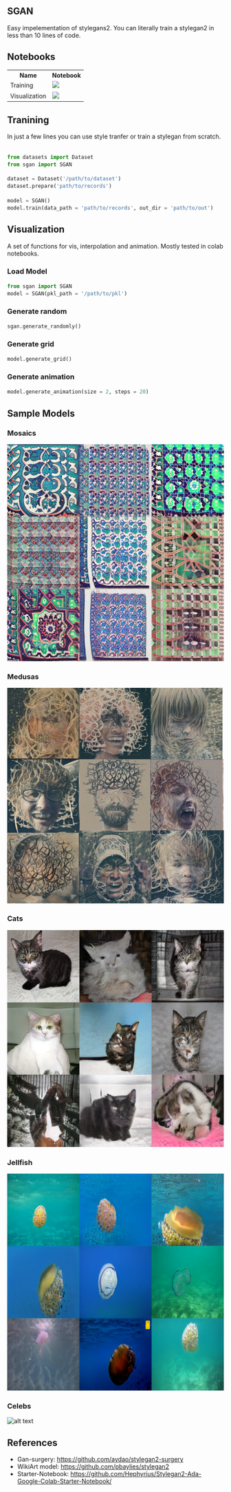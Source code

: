 ## SGAN
Easy impelementation of stylegans2. You can literally train a stylegan2 in less than 10 lines of code. 

## Notebooks 

<table class="tg">
  <tr>
    <th class="tg-yw4l"><b>Name</b></th>
    <th class="tg-yw4l"><b>Notebook</b></th>
  </tr>
  <tr>
    <td class="tg-yw4l">Training</td>
    <td class="tg-yw4l"><a href="https://colab.research.google.com/github/zaidalyafeai/sgan/blob/master/SGAN_Train.ipynb">
  <img src="https://colab.research.google.com/assets/colab-badge.svg" width = '100px' >
</a></td>
  </tr>
  <tr>
    <td class="tg-yw4l">Visualization</td>
    <td class="tg-yw4l"><a href="https://colab.research.google.com/github/zaidalyafeai/sgan/blob/master/SGAN_Vis.ipynb">
  <img src="https://colab.research.google.com/assets/colab-badge.svg" width = '100px' >
</a></td>
  </tr>
</table>


## Tranining 
In just a few lines you can use style tranfer or train a stylegan from scratch. 

```python 

from datasets import Dataset
from sgan import SGAN

dataset = Dataset('/path/to/dataset')
dataset.prepare('path/to/records')

model = SGAN()
model.train(data_path = 'path/to/records', out_dir = 'path/to/out')

```

## Visualization 
A set of functions for vis, interpolation and animation. Mostly tested in colab notebooks. 

### Load Model 
```python 
from sgan import SGAN
model = SGAN(pkl_path = '/path/to/pkl')
```

### Generate random 
```python 
sgan.generate_randomly()
```

### Generate grid 
```python 
model.generate_grid()
```

### Generate animation 
```python
model.generate_animation(size = 2, steps = 20)
```

## Sample Models 

### Mosaics 
![alt text](mosaic.png)

### Medusas
![alt text](medusa.png)

### Cats 
![alt text](cats.png)

### Jellfish
![alt text](jelly.png)

### Celebs 
![alt text](celebs.png)

## References 
- Gan-surgery: https://github.com/aydao/stylegan2-surgery
- WikiArt model: https://github.com/pbaylies/stylegan2 
- Starter-Notebook: https://github.com/Hephyrius/Stylegan2-Ada-Google-Colab-Starter-Notebook/